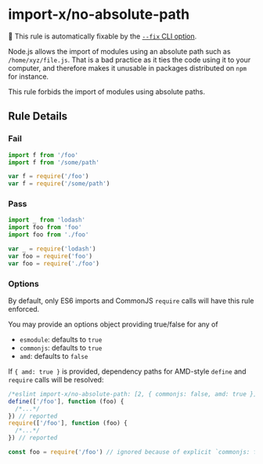 # import-x/no-absolute-path

🔧 This rule is automatically fixable by the [`--fix` CLI option](https://eslint.org/docs/latest/user-guide/command-line-interface#--fix).

<!-- end auto-generated rule header -->

Node.js allows the import of modules using an absolute path such as `/home/xyz/file.js`. That is a bad practice as it ties the code using it to your computer, and therefore makes it unusable in packages distributed on `npm` for instance.

This rule forbids the import of modules using absolute paths.

## Rule Details

### Fail

```js
import f from '/foo'
import f from '/some/path'

var f = require('/foo')
var f = require('/some/path')
```

### Pass

```js
import _ from 'lodash'
import foo from 'foo'
import foo from './foo'

var _ = require('lodash')
var foo = require('foo')
var foo = require('./foo')
```

### Options

By default, only ES6 imports and CommonJS `require` calls will have this rule enforced.

You may provide an options object providing true/false for any of

- `esmodule`: defaults to `true`
- `commonjs`: defaults to `true`
- `amd`: defaults to `false`

If `{ amd: true }` is provided, dependency paths for AMD-style `define` and `require`
calls will be resolved:

```js
/*eslint import-x/no-absolute-path: [2, { commonjs: false, amd: true }]*/
define(['/foo'], function (foo) {
  /*...*/
}) // reported
require(['/foo'], function (foo) {
  /*...*/
}) // reported

const foo = require('/foo') // ignored because of explicit `commonjs: false`
```
